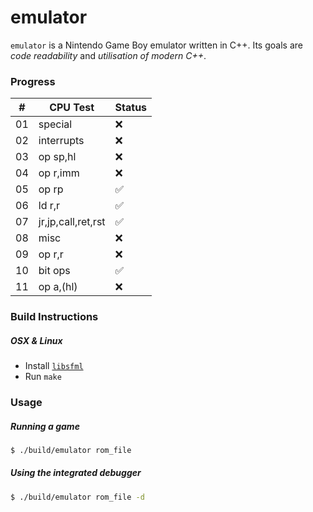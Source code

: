 # emulator

`emulator` is a Nintendo Game Boy emulator written in C++. Its goals are _code readability_ and _utilisation of modern C++_.

### Progress

| #   | CPU Test            | Status |
| --- | ---                 | ---    |
| 01  | special             | ❌      |
| 02  | interrupts          | ❌      |
| 03  | op sp,hl            | ❌      |
| 04  | op r,imm            | ❌      |
| 05  | op rp               | ✅      |
| 06  | ld r,r              | ✅      |
| 07  | jr,jp,call,ret,rst  | ✅      |
| 08  | misc                | ❌      |
| 09  | op r,r              | ❌      |
| 10  | bit ops             | ✅      |
| 11  | op a,(hl)           | ❌      |

### Build Instructions

##### OSX & Linux

- Install [`libsfml`][sfml]
- Run `make`

[sfml]: http://www.sfml-dev.org

### Usage

##### Running a game

```sh
$ ./build/emulator rom_file
```

##### Using the integrated debugger

```sh
$ ./build/emulator rom_file -d
```
